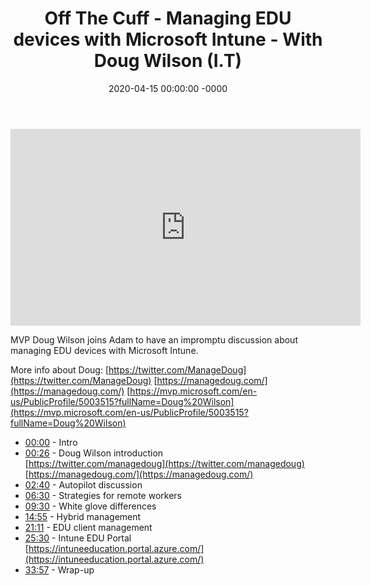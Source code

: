 ﻿---
layout: post
title: "Off The Cuff - Managing EDU devices with Microsoft Intune - With Doug Wilson (I.T)"
date: 2020-04-15 00:00:00 -0000
categories:
---

<iframe loading="lazy" width="560" height="315" src="https://www.youtube.com/embed/t-Qr6e8-0GE" title="YouTube video player" frameborder="0" allow="accelerometer; autoplay; clipboard-write; encrypted-media; gyroscope; picture-in-picture" allowfullscreen></iframe>

MVP Doug Wilson joins Adam to have an impromptu discussion about managing EDU devices with Microsoft Intune.

More info about Doug:
[https://twitter.com/ManageDoug](https://twitter.com/ManageDoug)
[https://managedoug.com/](https://managedoug.com/)
[https://mvp.microsoft.com/en-us/PublicProfile/5003515?fullName=Doug%20Wilson](https://mvp.microsoft.com/en-us/PublicProfile/5003515?fullName=Doug%20Wilson)

- [00:00](https://www.youtube.com/watch?v=t-Qr6e8-0GE&t=0s) - Intro  
- [00:26](https://www.youtube.com/watch?v=t-Qr6e8-0GE&t=26s) - Doug Wilson introduction  
[https://twitter.com/managedoug](https://twitter.com/managedoug)  
[https://managedoug.com/](https://managedoug.com/)  
- [02:40](https://www.youtube.com/watch?v=t-Qr6e8-0GE&t=160s) - Autopilot discussion  
- [06:30](https://www.youtube.com/watch?v=t-Qr6e8-0GE&t=390s) - Strategies for remote workers  
- [09:30](https://www.youtube.com/watch?v=t-Qr6e8-0GE&t=570s) - White glove differences  
- [14:55](https://www.youtube.com/watch?v=t-Qr6e8-0GE&t=895s) - Hybrid management  
- [21:11](https://www.youtube.com/watch?v=t-Qr6e8-0GE&t=1271s) - EDU client management  
- [25:30](https://www.youtube.com/watch?v=t-Qr6e8-0GE&t=1530s) - Intune EDU Portal  
[https://intuneeducation.portal.azure.com/](https://intuneeducation.portal.azure.com/)  
- [33:57](https://www.youtube.com/watch?v=t-Qr6e8-0GE&t=2037s) - Wrap-up  


